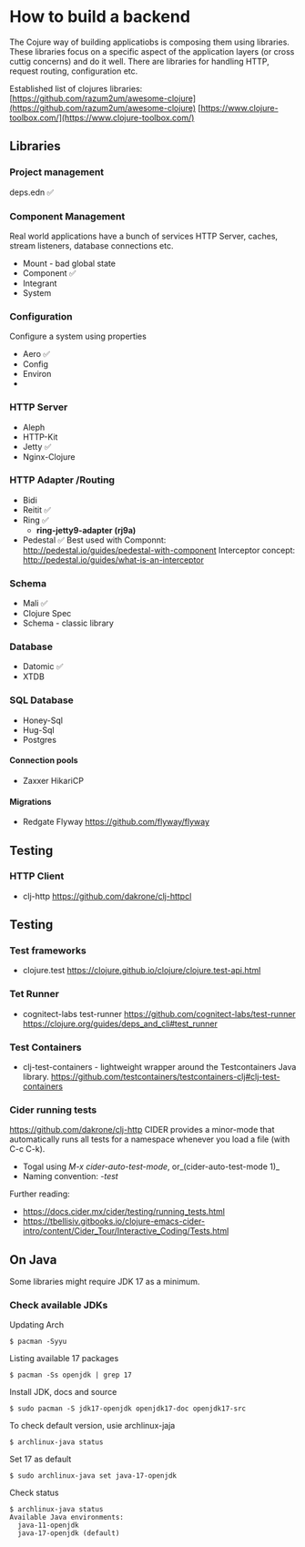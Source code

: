 # How to build a backend
The Cojure way of building applicatiobs is composing them using libraries. These libraries focus on a specific aspect of the application layers (or cross cuttig concerns) and do it well. There are libraries for handling HTTP, request routing, configuration etc. 

Established list of clojures libraries:
[https://github.com/razum2um/awesome-clojure](https://github.com/razum2um/awesome-clojure)
[https://www.clojure-toolbox.com/](https://www.clojure-toolbox.com/)

## Libraries

### Project management

deps.edn ✅

### Component Management

Real world applications have a bunch of services HTTP Server, caches, stream listeners, database connections etc.

- Mount - bad global state
- Component ✅
- Integrant
- System

### Configuration

Configure a system using properties

- Aero ✅
- Config
- Environ
- 

### HTTP Server

- Aleph
- HTTP-Kit
- Jetty ✅
- Nginx-Clojure

### HTTP Adapter /Routing

- Bidi
- Reitit ✅
- Ring ✅
    - **ring-jetty9-adapter (rj9a)**
- Pedestal  ✅
  Best used with Componnt: http://pedestal.io/guides/pedestal-with-component
  Interceptor concept: http://pedestal.io/guides/what-is-an-interceptor

### Schema

- Mali ✅
- Clojure Spec
- Schema - classic library


### Database
- Datomic ✅
- XTDB

### SQL Database
- Honey-Sql
- Hug-Sql
- Postgres

#### Connection pools
- Zaxxer HikariCP

#### Migrations 
- Redgate Flyway
  https://github.com/flyway/flyway

## Testing ##

### HTTP Client
- clj-http 
  https://github.com/dakrone/clj-httpcl

## Testing

### Test frameworks ###
- clojure.test
  https://clojure.github.io/clojure/clojure.test-api.html

### Tet Runner ###
- cognitect-labs test-runner
  https://github.com/cognitect-labs/test-runner
  https://clojure.org/guides/deps_and_cli#test_runner
  
### Test Containers ###
- clj-test-containers -  lightweight wrapper around the Testcontainers Java library.
  https://github.com/testcontainers/testcontainers-clj#clj-test-containers

### Cider running tests
https://github.com/dakrone/clj-http
CIDER provides a minor-mode that automatically runs all tests for a namespace whenever you load a file (with C-c C-k).
- Togal using _M-x cider-auto-test-mode_, or_(cider-auto-test-mode 1)_
- Naming convention: _-test_

Further reading:
- https://docs.cider.mx/cider/testing/running_tests.html
- https://tbellisiv.gitbooks.io/clojure-emacs-cider-intro/content/Cider_Tour/Interactive_Coding/Tests.html

## On Java
Some libraries might require JDK 17 as a minimum.

### Check available JDKs ###
Updating Arch
  
```
$ pacman -Syyu
```
Listing available 17 packages

```
$ pacman -Ss openjdk | grep 17
```
Install JDK, docs and source

```
$ sudo pacman -S jdk17-openjdk openjdk17-doc openjdk17-src
```
To check default version, usie archlinux-jaja

```
$ archlinux-java status
```
Set 17 as default

```
$ sudo archlinux-java set java-17-openjdk
```

Check status

```
$ archlinux-java status
Available Java environments:
  java-11-openjdk
  java-17-openjdk (default)
```
